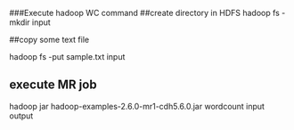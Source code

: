 ###Execute hadoop WC command
##create directory in HDFS
hadoop fs -mkdir input

##copy some text file

hadoop fs -put sample.txt input 

## execute MR job
hadoop jar hadoop-examples-2.6.0-mr1-cdh5.6.0.jar wordcount  input output
